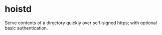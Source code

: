 # hoistd

Serve contents of a directory quickly over self-signed https; with optional basic authentication.
